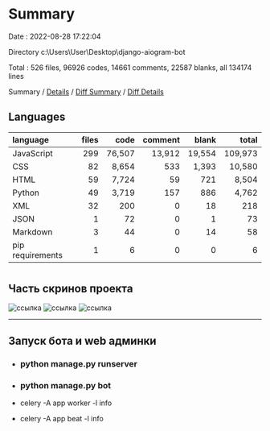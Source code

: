

# Summary

Date : 2022-08-28 17:22:04

Directory c:\\Users\\User\\Desktop\\django-aiogram-bot

Total : 526 files,  96926 codes, 14661 comments, 22587 blanks, all 134174 lines

Summary / [Details](details.md) / [Diff Summary](diff.md) / [Diff Details](diff-details.md)

## Languages
| language | files | code | comment | blank | total |
| :--- | ---: | ---: | ---: | ---: | ---: |
| JavaScript | 299 | 76,507 | 13,912 | 19,554 | 109,973 |
| CSS | 82 | 8,654 | 533 | 1,393 | 10,580 |
| HTML | 59 | 7,724 | 59 | 721 | 8,504 |
| Python | 49 | 3,719 | 157 | 886 | 4,762 |
| XML | 32 | 200 | 0 | 18 | 218 |
| JSON | 1 | 72 | 0 | 1 | 73 |
| Markdown | 3 | 44 | 0 | 14 | 58 |
| pip requirements | 1 | 6 | 0 | 0 | 6 |
#

## Часть скринов проекта
![ссылка](images/bot1.png)
![ссылка](images/bot2.png)
![ссылка](images/server1.png)

***
## Запуск бота и web админки
* ### python manage.py runserver
* ### python manage.py bot

* celery -A app worker -l info
* celery -A app beat -l info
